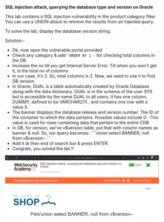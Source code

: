 **SQL injection attack, querying the database type and version on Oracle**

This lab contains a SQL injection vulnerability in the product category filter. You can use a UNION attack to retrieve the results from an injected query.

To solve the lab, display the database version string. 

Solution:-

* Ok, now open the vulnerable portal provided
* Check any category & add ```'ORDER BY 1--``` for checking total columns in the DB
* Increase the no till you get Internal Server Error. Till when you won't get it, is the total no of columns.
* In our case, it's 2. So, total columns is 2. Now, we need to use it to find DB version  
* In Oracle, DUAL is a table automatically created by Oracle Database along with the data dictionary. DUAL is in the schema of the user SYS but is accessible by the name DUAL to all users. It has one column, DUMMY, defined to be VARCHAR2(1) , and contains one row with a value X.  
* The banner displays the database release and version number. The ID of the container to which the data pertains. Possible values include 0 : This value is used for rows containing data that pertain to the entire CDB.  
* In DB, for version, we've v$version table, put that with column names as banner & null. So, our query becomes: ```'union select BANNER, null from v$version--```
* Add it at then end of search bar & press ENTER.
* Congrats, you solved the lab !!

![Solution_lab3.png](img_3.png)
